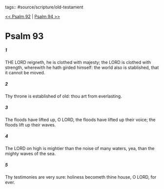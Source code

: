 tags:: #source/scripture/old-testament

[<< Psalm 92](source/scripture/old-testament/19_Psalms/Psalm_92.md) | [Psalm 94 >>](source/scripture/old-testament/19_Psalms/Psalm_94.md)

# Psalm 93

##### 1

THE LORD reigneth, he is clothed with majesty; the LORD is clothed with strength, wherewith he hath girded himself: the world also is stablished, that it cannot be moved.

##### 2

Thy throne is established of old: thou art from everlasting.

##### 3

The floods have lifted up, O LORD, the floods have lifted up their voice; the floods lift up their waves.

##### 4

The LORD on high is mightier than the noise of many waters, yea, than the mighty waves of the sea.

##### 5

Thy testimonies are very sure: holiness becometh thine house, O LORD, for ever.
